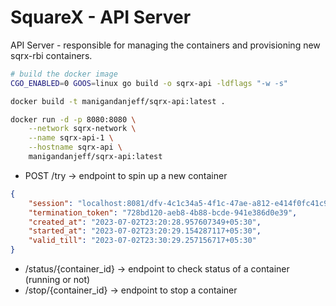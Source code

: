 # SquareX - API Server

API Server - responsible for managing the containers and provisioning new sqrx-rbi containers.

```bash
# build the docker image
CGO_ENABLED=0 GOOS=linux go build -o sqrx-api -ldflags "-w -s"

docker build -t manigandanjeff/sqrx-api:latest .

docker run -d -p 8080:8080 \
    --network sqrx-network \
    --name sqrx-api-1 \
    --hostname sqrx-api \
    manigandanjeff/sqrx-api:latest
```

- POST /try -> endpoint to spin up a new container

```json
{
	"session": "localhost:8081/dfv-4c1c34a5-4f1c-47ae-a812-e414f0fc41c9/ws",
	"termination_token": "728bd120-aeb8-4b88-bcde-941e386d0e39",
	"created_at": "2023-07-02T23:20:28.957607349+05:30",
	"started_at": "2023-07-02T23:20:29.154287117+05:30",
	"valid_till": "2023-07-02T23:30:29.257156717+05:30"
}
```

- /status/{container_id} -> endpoint to check status of a container (running or not)
- /stop/{container_id} -> endpoint to stop a container
